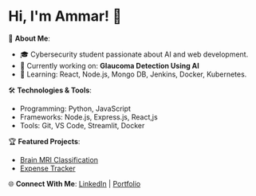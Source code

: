 # Hi, I'm Ammar! 👋

🚀 **About Me**:
- 🎓 Cybersecurity student passionate about AI and web development.
- 🔭 Currently working on: **Glaucoma Detection Using AI**
- 🌱 Learning: React, Node.js, Mongo DB, Jenkins, Docker, Kubernetes.

🛠️ **Technologies & Tools**:
- Programming: Python, JavaScript
- Frameworks: Node.js, Express.js, React,js
- Tools: Git, VS Code, Streamlit, Docker

🏆 **Featured Projects**:
- [Brain MRI Classification](https://github.com/Ammarrr-03/Brain-MRI)
- [Expense Tracker ](https://github.com/Ammarrr-03/Expense-Tracker-with-Backend.git)

🌐 **Connect With Me**:
[LinkedIn](https://linkedin.com/in/your-profile) | [Portfolio](https://your-portfolio.com)
